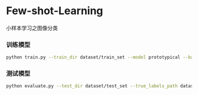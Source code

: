 # Few-shot-Learning
小样本学习之图像分类
### 训练模型

```bash
python train.py --train_dir dataset/train_set --model prototypical --backbone_model resnet18 --learning_rate 0.01 --num_epochs 50 --n_way 10 --k_shot 5 --q_query 2 --device cuda

```

### 测试模型

```bash
python evaluate.py --test_dir dataset/test_set --true_labels_path dataset/test_set/query_labels.csv --test_models_dir experiments/2024-10-05_193151  --n_way 10 --k_shot 5 --q_query 2 --device cuda

```
